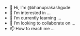 - 👋 Hi, I’m @bhanuprakashgude
- 👀 I’m interested in ...
- 🌱 I’m currently learning ...
- 💞️ I’m looking to collaborate on ...
- 📫 How to reach me ...

<!---
bhanuprakashgude/bhanuprakashgude is a ✨ special ✨ repository because its `README.md` (this file) appears on your GitHub profile.
You can click the Preview link to take a look at your changes.
--->
